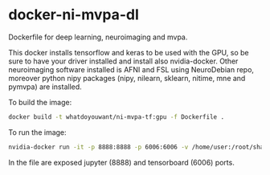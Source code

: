 # docker-ni-mvpa-dl
Dockerfile for deep learning, neuroimaging and mvpa.

This docker installs tensorflow and keras to be used with the GPU, so be sure to have your driver installed and install also nvidia-docker.
Other neuroimaging software installed is AFNI and FSL using NeuroDebian repo, moreover python nipy packages (nipy, nilearn, sklearn, nitime, mne and pymvpa) are installed.

To build the image:
```bash
docker build -t whatdoyouwant/ni-mvpa-tf:gpu -f Dockerfile .
```

To run the image:
```bash
nvidia-docker run -it -p 8888:8888 -p 6006:6006 -v /home/user:/root/sharedfolder whatdoyouwant/ni-mvpa-tf:gpu bash
```
In the file are exposed jupyter (8888) and tensorboard (6006) ports.
